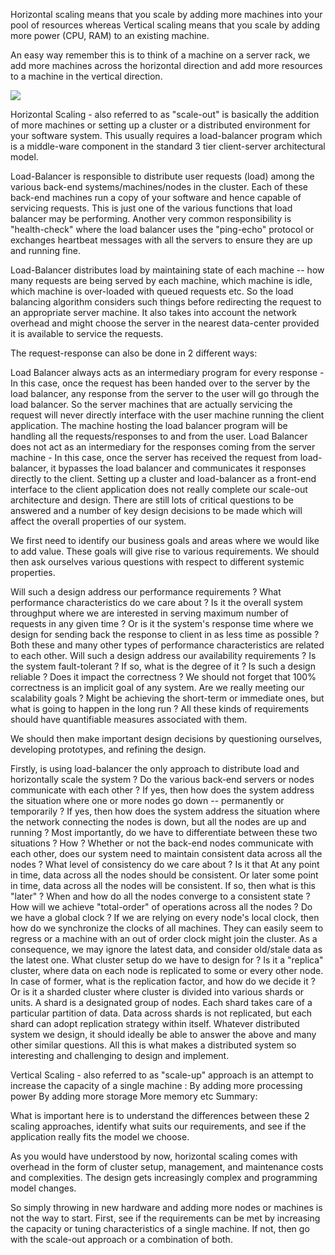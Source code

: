 Horizontal scaling means that you scale by adding more machines into your pool of resources whereas Vertical scaling means that you scale by adding more power (CPU, RAM) to an existing machine.

An easy way remember this is to think of a machine on a server rack, we add more machines across the horizontal direction and add more resources to a machine in the vertical direction.


![](https://i.stack.imgur.com/On3tO.png)




Horizontal Scaling - also referred to as "scale-out" is basically the addition of more machines or setting up a cluster or a distributed environment for your software system. This usually requires a load-balancer program which is a middle-ware component in the standard 3 tier client-server architectural model.

Load-Balancer is responsible to distribute user requests (load) among the various back-end systems/machines/nodes in the cluster. Each of these back-end machines run a copy of your software and hence capable of servicing requests. This is just one of the various functions that load balancer may be performing. Another very common responsibility is "health-check" where the load balancer uses the "ping-echo" protocol or exchanges heartbeat messages with all the servers to ensure they are up and running fine.

Load-Balancer distributes load by maintaining state of each machine -- how many requests are being served by each machine, which machine is idle, which machine is over-loaded with queued requests etc. So the load balancing algorithm considers such things before redirecting the request to an appropriate server machine. It also takes into account the network overhead and might choose the server in the nearest data-center provided it is available to service the requests.

The request-response can also be done in 2 different ways:

Load Balancer always acts as an intermediary program for every response - In this case, once the request has been handed over to the server by the load balancer, any response from the server to the user will go through the load balancer. So the server machines that are actually servicing the request will never directly interface with the user machine running the client application. The machine hosting the load balancer program will be handling all the requests/responses to and from the user.
Load Balancer does not act as an intermediary for the responses coming from the server machine - In this case, once the server has received the request from load-balancer, it bypasses the load balancer and communicates it responses directly to the client.
Setting up a cluster and load-balancer as a front-end interface to the client application does not really complete our scale-out architecture and design. There are still lots of critical questions to be answered and a number of key design decisions to be made which will affect the overall properties of our system.

We first need to identify our business goals and areas where we would like to add value. These goals will give rise to various requirements. We should then ask ourselves various questions with respect to different systemic properties.

Will such a design address our performance requirements ?
What performance characteristics do we care about ? Is it the overall system throughput where we are interested in serving maximum number of requests in any given time ? Or is it the system's response time where we design for sending back the response to client in as less time as possible ? Both these and many other types of performance characteristics are related to each other.
Will such a design address our availability requirements ? Is the system fault-tolerant ? If so, what is the degree of it ?
Is such a design reliable ? Does it impact the correctness ? We should not forget that 100% correctness is an implicit goal of any system.
Are we really meeting our scalability goals ? Might be achieving the short-term or immediate ones, but what is going to happen in the long run ?
All these kinds of requirements should have quantifiable measures associated with them.

We should then make important design decisions by questioning ourselves, developing prototypes, and refining the design.

Firstly, is using load-balancer the only approach to distribute load and horizontally scale the system ?
Do the various back-end servers or nodes communicate with each other ? If yes, then how does the system address the situation where one or more nodes go down -- permanently or temporarily ? If yes, then how does the system address the situation where the network connecting the nodes is down, but all the nodes are up and running ? Most importantly, do we have to differentiate between these two situations ? How ?
Whether or not the back-end nodes communicate with each other, does our system need to maintain consistent data across all the nodes ? What level of consistency do we care about ? Is it that At any point in time, data across all the nodes should be consistent. Or later some point in time, data across all the nodes will be consistent. If so, then what is this "later" ? When and how do all the nodes converge to a consistent state ? How will we achieve "total-order" of operations across all the nodes ? Do we have a global clock ? If we are relying on every node's local clock, then how do we synchronize the clocks of all machines. They can easily seem to regress or a machine with an out of order clock might join the cluster. As a consequence, we may ignore the latest data, and consider old/stale data as the latest one.
What cluster setup do we have to design for ? Is it a "replica" cluster, where data on each node is replicated to some or every other node. In case of former, what is the replication factor, and how do we decide it ? Or is it a sharded cluster where cluster is divided into various shards or units. A shard is a designated group of nodes. Each shard takes care of a particular partition of data. Data across shards is not replicated, but each shard can adopt replication strategy within itself. Whatever distributed system we design, it should ideally be able to answer the above and many other similar questions.
All this is what makes a distributed system so interesting and challenging to design and implement.

Vertical Scaling - also referred to as "scale-up" approach is an attempt to increase the capacity of a single machine : By adding more processing power By adding more storage More memory etc Summary:

What is important here is to understand the differences between these 2 scaling approaches, identify what suits our requirements, and see if the application really fits the model we choose.

As you would have understood by now, horizontal scaling comes with overhead in the form of cluster setup, management, and maintenance costs and complexities. The design gets increasingly complex and programming model changes.

So simply throwing in new hardware and adding more nodes or machines is not the way to start. First, see if the requirements can be met by increasing the capacity or tuning characteristics of a single machine. If not, then go with the scale-out approach or a combination of both.